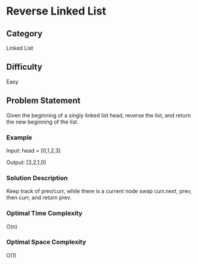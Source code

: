 # Reverse Linked List

## Category

Linked List

## Difficulty

Easy

## Problem Statement

Given the beginning of a singly linked list head, reverse the list, and return the new beginning of the list.

### Example

Input: head = [0,1,2,3]

Output: [3,2,1,0]

### Solution Description

Keep track of prev/curr, while there is a current node swap curr.next, prev, then curr, and return prev.

### Optimal Time Complexity

O(n)

### Optimal Space Complexity

O(1)
